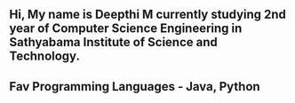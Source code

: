 ## Hi, My name is Deepthi M currently studying 2nd year of Computer Science Engineering in Sathyabama Institute of Science and Technology.
## Fav Programming Languages - Java, Python
